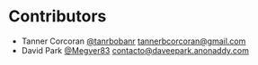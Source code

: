 # Contributors
- Tanner Corcoran [@tanrbobanr](https://github.com/tanrbobanr) <tannerbcorcoran@gmail.com>
- David Park [@Megver83](https://github.com/Megver83) <contacto@daveepark.anonaddy.com>

